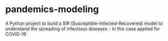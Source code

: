 # pandemics-modeling
A Python project to build a SIR (Susceptible-Infected-Recovered) model to understand the spreading of infectious diseases - in this case applied for COVID-19
